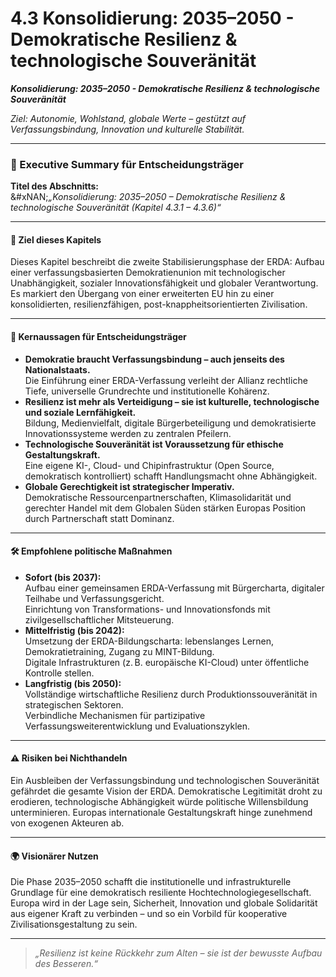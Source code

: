 # 4.3 Konsolidierung: 2035–2050 - Demokratische Resilienz & technologische Souveränität

_**Konsolidierung: 2035–2050 - Demokratische Resilienz & technologische Souveränität**_

_Ziel: Autonomie, Wohlstand, globale Werte – gestützt auf Verfassungsbindung, Innovation und kulturelle Stabilität._

***

### 📘 Executive Summary für Entscheidungsträger

**Titel des Abschnitts:**\
&#xNAN;_„Konsolidierung: 2035–2050 – Demokratische Resilienz & technologische Souveränität (Kapitel 4.3.1 – 4.3.6)“_

***

#### 🎯 Ziel dieses Kapitels

Dieses Kapitel beschreibt die zweite Stabilisierungsphase der ERDA: Aufbau einer verfassungsbasierten Demokratienunion mit technologischer Unabhängigkeit, sozialer Innovationsfähigkeit und globaler Verantwortung. Es markiert den Übergang von einer erweiterten EU hin zu einer konsolidierten, resilienzfähigen, post-knappheitsorientierten Zivilisation.

***

#### 🧭 Kernaussagen für Entscheidungsträger

* **Demokratie braucht Verfassungsbindung – auch jenseits des Nationalstaats.**\
  Die Einführung einer ERDA-Verfassung verleiht der Allianz rechtliche Tiefe, universelle Grundrechte und institutionelle Kohärenz.
* **Resilienz ist mehr als Verteidigung – sie ist kulturelle, technologische und soziale Lernfähigkeit.**\
  Bildung, Medienvielfalt, digitale Bürgerbeteiligung und demokratisierte Innovationssysteme werden zu zentralen Pfeilern.
* **Technologische Souveränität ist Voraussetzung für ethische Gestaltungskraft.**\
  Eine eigene KI-, Cloud- und Chipinfrastruktur (Open Source, demokratisch kontrolliert) schafft Handlungsmacht ohne Abhängigkeit.
* **Globale Gerechtigkeit ist strategischer Imperativ.**\
  Demokratische Ressourcenpartnerschaften, Klimasolidarität und gerechter Handel mit dem Globalen Süden stärken Europas Position durch Partnerschaft statt Dominanz.

***

#### 🛠 Empfohlene politische Maßnahmen

* **Sofort (bis 2037):**\
  Aufbau einer gemeinsamen ERDA-Verfassung mit Bürgercharta, digitaler Teilhabe und Verfassungsgericht.\
  Einrichtung von Transformations- und Innovationsfonds mit zivilgesellschaftlicher Mitsteuerung.
* **Mittelfristig (bis 2042):**\
  Umsetzung der ERDA-Bildungscharta: lebenslanges Lernen, Demokratietraining, Zugang zu MINT-Bildung.\
  Digitale Infrastrukturen (z. B. europäische KI-Cloud) unter öffentliche Kontrolle stellen.
* **Langfristig (bis 2050):**\
  Vollständige wirtschaftliche Resilienz durch Produktionssouveränität in strategischen Sektoren.\
  Verbindliche Mechanismen für partizipative Verfassungsweiterentwicklung und Evaluationszyklen.

***

#### ⚠️ Risiken bei Nichthandeln

Ein Ausbleiben der Verfassungsbindung und technologischen Souveränität gefährdet die gesamte Vision der ERDA. Demokratische Legitimität droht zu erodieren, technologische Abhängigkeit würde politische Willensbildung unterminieren. Europas internationale Gestaltungskraft hinge zunehmend von exogenen Akteuren ab.

***

#### 🌍 Visionärer Nutzen

Die Phase 2035–2050 schafft die institutionelle und infrastrukturelle Grundlage für eine demokratisch resiliente Hochtechnologiegesellschaft. Europa wird in der Lage sein, Sicherheit, Innovation und globale Solidarität aus eigener Kraft zu verbinden – und so ein Vorbild für kooperative Zivilisationsgestaltung zu sein.

***

> _„Resilienz ist keine Rückkehr zum Alten – sie ist der bewusste Aufbau des Besseren.“_
